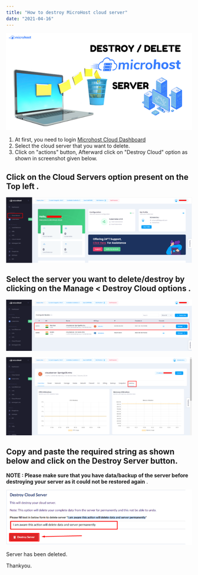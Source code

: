 ```yaml
---
title: "How to destroy MicroHost cloud server"
date: "2021-04-16"
---
```


![](images/How-to-destroy_delete-Microhost-cloud-server-2.png)

1. At first, you need to login [Microhost Cloud Dashboard](https://cloud.microhost.com/)
2. Select the cloud server that you want to delete.
3. Click on "actions" button, Afterward click on "Destroy Cloud" option as shown in screenshot given below.

## Click on the Cloud Servers option present on the Top left .

![](images/image-475-1024x361.png)

## Select the server you want to delete/destroy by clicking on the Manage < Destroy Cloud options .

![](images/image-477-1024x283.png)

![](images/image-478-1024x431.png)

## Copy and paste the required string as shown below and click on the Destroy Server button.

**NOTE : Please make sure that you have data/backup of the server before destroying your server as it could not be restored again** .

![](images/image-480.png)

Server has been deleted.

Thankyou.
